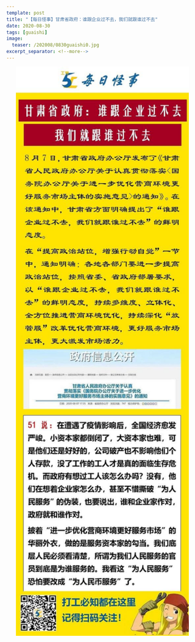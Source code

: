 ```yaml
---
template: post
title: "【每日怪事】甘肃省政府：谁跟企业过不去，我们就跟谁过不去"
date: 2020-08-30
tags: [guaishi]
image:
  teaser: /202008/0830guaishi0.jpg
excerpt_separator: <!--more-->
---
```


<div style="text-align:center;color:grey"><img src="/images/202008/0830guaishi.jpg" width="90%"></div><br>

